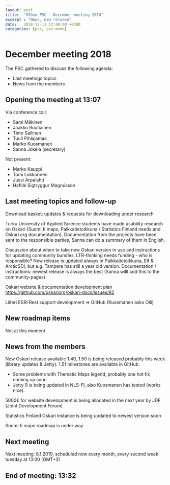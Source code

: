 ```yaml
---
layout: post
title:  "OSGeo PSC - December meeting 2018"
excerpt : "News, new release"
date:   2018-12-11 13:00:00 +0300
categories: [psc, psc-memo]
---
```


# December meeting 2018

The PSC gathered to discuss the following agenda:

- Last meetings topics
- News from the members

## Opening the meeting at 13:07

Via conference call:
- Sami Mäkinen
- Jaakko Ruutiainen
- Timo Sallinen
- Tuuli Pihlajamaa
- Marko Kuosmanen
- Sanna Jokela (secretary)

Not present:
- Marko Kauppi
- Tomi Lukkarinen
- Jussi Arpalahti
- Hafliði Sigtryggur Magnússon

## Last meeting topics and follow-up

Download basket: updates & requests for downloading under research

Turku University of Applied Science students have made usability research on Oskari (Suomi.fi maps, Paikkatietoikkuna / Statistics Finland needs and Oskari.org documentation). Documentation from the projects have been sent to the responsible parties, Sanna can do a summary of them in English. 

Discussion about when to take new Oskari version in use and instructions for updating community bundles. LTR-thinking needs funding - who is responsible? New release is updated always in Paikkatietoikkuna, Elf & ArcticSDI, but e.g. Tampere has still a year old version. Documentation / instructions: newest release is always the best (Sanna willl add this to the community-pages) 

Oskari website & documentation development plan https://github.com/oskariorg/oskari-docs/issues/82

Liiteri ESRI Rest support development ⇒ GitHub (Kuosmanen asks Olli) 

## New roadmap items 

Not at this moment

## News from the members

New Oskari release available 1.49, 1.50 is being released probably this week (library updates & Jetty). 1.51 milestones are available in GitHub. 
- Some problems with Thematic Maps legend, probably one hot fix coming up soon
- Jetty 9 is being updated in NLS-FI, also Kuosmanen has tested (works nice). 

5000€ for website development is being allocated in the next year  by JDF (Joint Development Forum)

Statistics Finland Oskari instance is being updated to newest version soon

Suomi.fi maps roadmap is under way 

## Next meeting

Next meeting: 8.1.2019, scheduled now every month, every second week tuesday at 13:00 (GMT+3)

## End of meeting: 13:32
